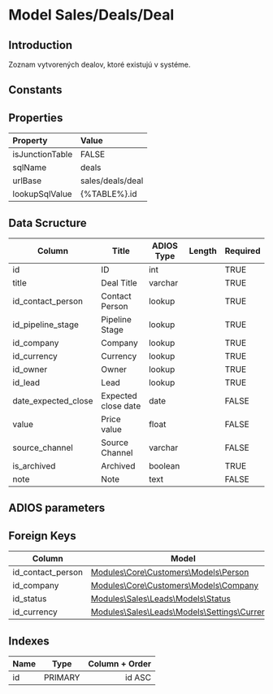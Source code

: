 # Model Sales/Deals/Deal

## Introduction

Zoznam vytvorených dealov, ktoré existujú v systéme.

## Constants

## Properties

| Property        | Value            |
| :-------------- | :--------------- |
| isJunctionTable | FALSE            |
| sqlName         | deals            |
| urlBase         | sales/deals/deal |
| lookupSqlValue  | {%TABLE%}.id     |

## Data Scructure

| Column              | Title               | ADIOS Type | Length | Required |
| ------------------- | ------------------- | ---------- | ------ | -------- |
| id                  | ID                  | int        |        | TRUE     |
| title               | Deal Title          | varchar    |        | TRUE     |
| id_contact_person   | Contact Person      | lookup     |        | TRUE     |
| id_pipeline_stage   | Pipeline Stage      | lookup     |        | TRUE     |
| id_company          | Company             | lookup     |        | TRUE     |
| id_currency         | Currency            | lookup     |        | TRUE     |
| id_owner            | Owner               | lookup     |        | TRUE     |*
| id_lead             | Lead                | lookup     |        | TRUE     |
| date_expected_close | Expected close date | date       |        | FALSE    |
| value               | Price value         | float      |        | FALSE    |
| source_channel      | Source Channel      | varchar    |        | FALSE    |
| is_archived         | Archived            | boolean    |        | TRUE     |
| note                | Note                | text       |        | FALSE    |

## ADIOS parameters

## Foreign Keys

| Column            | Model                                                       | Relation | OnUpdate | OnDelete |
| ----------------- | ----------------------------------------------------------- | -------- | -------- | -------- |
| id_contact_person | [Modules\Core\Customers\Models\Person](Person.md)           | 1:1      | Cascade  | Restrict |
| id_company        | [Modules\Core\Customers\Models\Company](Company.md)         | 1:1      | Cascade  | Restrict |
| id_status         | [Modules\Sales\Leads\Models\Status](Status.md)              | 1:1      | Cascade  | Restrict |
| id_currency       | [Modules\Sales\Leads\Models\Settings\Currency](Currency.md) | 1:1      | Cascade  | Restrict |

## Indexes

| Name       |  Type   | Column + Order |
| :--------- | :-----: | -------------: |
| id         | PRIMARY |         id ASC |
